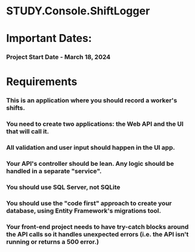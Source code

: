 # STUDY.Console.ShiftLogger

# Important Dates:
### Project Start Date - March 18, 2024

# Requirements

### This is an application where you should record a worker's shifts.
### You need to create two applications: the Web API and the UI that will call it.
### All validation and user input should happen in the UI app.
### Your API's controller should be lean. Any logic should be handled in a separate "service".
### You should use SQL Server, not SQLite
### You should use the "code first" approach to create your database, using Entity Framework's migrations tool.
### Your front-end project needs to have try-catch blocks around the API calls so it handles unexpected errors (i.e. the API isn't running or returns a 500 error.)

